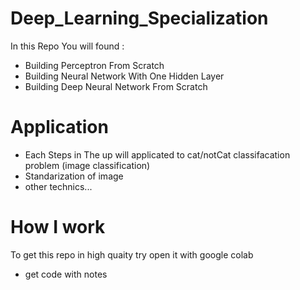 # Deep_Learning_Specialization
In this Repo You will found :
* Building Perceptron From Scratch
* Building Neural Network With One Hidden Layer
* Building Deep Neural Network From Scratch
# Application
* Each Steps in The up will applicated to cat/notCat classifacation problem (image classification)
* Standarization of image
* other technics...
# How I work
To get this repo in high quaity try open it with google colab 
* get code with notes
 
